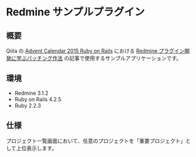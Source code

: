 # Redmine サンプルプラグイン

## 概要
Qiita の [Advent Calendar 2015 Ruby on Rails](http://qiita.com/advent-calendar/2015/rails) における [Redmine プラグイン開発に学ぶパッチング作法](http://qiita.com/OgiharaRyo/items/b2ed27d886548fed8864) の記事で使用するサンプルアプリケーションです。


## 環境
- Redmine 3.1.2
- Ruby on Rails 4.2.5
- Ruby 2.2.3


## 仕様
プロジェクト一覧画面において、任意のプロジェクトを「重要プロジェクト」として上位表示します。
